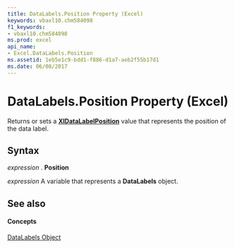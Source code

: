 ```yaml
---
title: DataLabels.Position Property (Excel)
keywords: vbaxl10.chm584098
f1_keywords:
- vbaxl10.chm584098
ms.prod: excel
api_name:
- Excel.DataLabels.Position
ms.assetid: 1eb5e1c9-bdd1-f886-d1a7-aeb2f55b17d1
ms.date: 06/08/2017
---
```



# DataLabels.Position Property (Excel)

Returns or sets a **[XlDataLabelPosition](xldatalabelposition-enumeration-excel.md)** value that represents the position of the data label.


## Syntax

 _expression_ . **Position**

 _expression_ A variable that represents a **DataLabels** object.


## See also


#### Concepts


[DataLabels Object](datalabels-object-excel.md)

